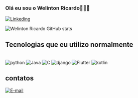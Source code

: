 ### Olá eu sou o Welinton Ricardo🙋🏿‍♂️

[![Linkeding](https://img.shields.io/badge/LinkedIn-0077B5?style=for-the-badge&logo=linkedin&logoColor=white)](https://www.linkedin.com/in/welinton-ricardo-araujo-3a97a5176/)


![Welinton Ricardo GitHub stats](https://github-readme-stats.vercel.app/api?username=WelitnonRProgramador&show_icons=true&theme=radical)

## Tecnologias que eu utilizo normalmente

<div style="disply: inline_block"><br/>
    <img align="center" alt="python" src="https://img.shields.io/badge/Python-14354C?style=for-the-badge&logo=python&logoColor=white">
    <img align="center" alt="Java" src="https://img.shields.io/badge/Java-ED8B00?style=for-the-badge&logo=java&logoColor=white">
    <img align="center" alt="C" src="https://img.shields.io/badge/C-00599C?style=for-the-badge&logo=c&logoColor=white">
    <img align="center" alt="django" src="https://img.shields.io/badge/Django-092E20?style=for-the-badge&logo=django&logoColor=white">
    <img align="center" alt="Flutter" src="	https://img.shields.io/badge/Flutter-02569B?style=for-the-badge&logo=flutter&logoColor=white">
    <img align="center" alt="kotlin" src="		https://img.shields.io/badge/Kotlin-0095D5?&style=for-the-badge&logo=kotlin&logoColor=white">

</div>

## contatos

 [![E-mail](https://img.shields.io/badge/Gmail-D14836?style=for-the-badge&logo=gmail&logoColor=white)](welcom_sp4@hotmail.com/)


